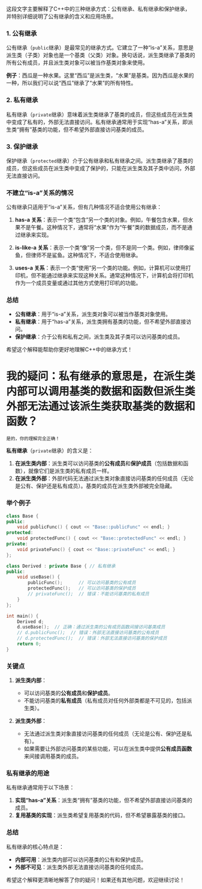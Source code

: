 这段文字主要解释了C++中的三种继承方式：公有继承、私有继承和保护继承，并特别详细说明了公有继承的含义和应用场景。

### 1. 公有继承
公有继承（`public`继承）是最常见的继承方式。它建立了一种“is-a”关系，意思是派生类（子类）对象也是一个基类（父类）对象。换句话说，派生类继承了基类的所有公有成员，并且派生类对象可以被当作基类对象来使用。

**例子**：西瓜是一种水果。这里“西瓜”是派生类，“水果”是基类。因为西瓜是水果的一种，所以我们可以说“西瓜”继承了“水果”的所有特性。

### 2. 私有继承
私有继承（`private`继承）意味着派生类继承了基类的成员，但这些成员在派生类中变成了私有的，外部无法直接访问。私有继承通常用于实现“has-a”关系，即派生类“拥有”基类的功能，但不希望外部直接访问基类的成员。

### 3. 保护继承
保护继承（`protected`继承）介于公有继承和私有继承之间。派生类继承了基类的成员，但这些成员在派生类中变成了保护的，只能在派生类及其子类中访问，外部无法直接访问。

### 不建立“is-a”关系的情况
公有继承只适用于“is-a”关系，但有几种情况不适合使用公有继承：

1. **has-a 关系**：表示一个类“包含”另一个类的对象。例如，午餐包含水果，但水果不是午餐。这种情况下，通常将“水果”作为“午餐”类的数据成员，而不是通过继承来实现。

2. **is-like-a 关系**：表示一个类“像”另一个类，但不是同一个类。例如，律师像鲨鱼，但律师不是鲨鱼。这种情况下，不适合使用继承。

3. **uses-a 关系**：表示一个类“使用”另一个类的功能。例如，计算机可以使用打印机，但不能通过继承来实现这种关系。通常这种情况下，计算机会将打印机作为一个成员变量或通过其他方式使用打印机的功能。

### 总结
- **公有继承**：用于“is-a”关系，派生类对象可以被当作基类对象使用。
- **私有继承**：用于“has-a”关系，派生类拥有基类的功能，但不希望外部直接访问。
- **保护继承**：介于公有和私有之间，派生类及其子类可以访问基类的成员。

希望这个解释能帮助你更好地理解C++中的继承方式！



# 我的疑问：私有继承的意思是，在派生类内部可以调用基类的数据和函数但派生类外部无法通过该派生类获取基类的数据和函数？

	是的，你的理解完全正确！

**私有继承**（`private`继承）的含义是：

1. **在派生类内部**：派生类可以访问基类的**公有成员**和**保护成员**（包括数据和函数），就像它们是派生类的私有成员一样。
2. **在派生类外部**：外部代码无法通过派生类对象直接访问基类的任何成员（无论是公有、保护还是私有成员）。基类的成员在派生类外部被完全隐藏。

### 举个例子
```cpp
class Base {
public:
    void publicFunc() { cout << "Base::publicFunc" << endl; }
protected:
    void protectedFunc() { cout << "Base::protectedFunc" << endl; }
private:
    void privateFunc() { cout << "Base::privateFunc" << endl; }
};

class Derived : private Base { // 私有继承
public:
    void useBase() {
        publicFunc();      // 可以访问基类的公有成员
        protectedFunc();   // 可以访问基类的保护成员
        // privateFunc();  // 错误：不能访问基类的私有成员
    }
};

int main() {
    Derived d;
    d.useBase();  // 正确：通过派生类的公有成员函数间接访问基类成员
    // d.publicFunc();  // 错误：外部无法直接访问基类的公有成员
    // d.protectedFunc();  // 错误：外部无法直接访问基类的保护成员
    return 0;
}
```

### 关键点
1. **派生类内部**：
   - 可以访问基类的**公有成员**和**保护成员**。
   - 不能访问基类的**私有成员**（私有成员对任何外部类都是不可见的，包括派生类）。

2. **派生类外部**：
   - 无法通过派生类对象直接访问基类的任何成员（无论是公有、保护还是私有）。
   - 如果需要让外部访问基类的某些功能，可以在派生类中提供**公有成员函数**来间接调用基类的成员。

### 私有继承的用途
私有继承通常用于以下场景：
1. **实现“has-a”关系**：派生类“拥有”基类的功能，但不希望外部直接访问基类的成员。
2. **复用基类的实现**：派生类希望复用基类的代码，但不希望暴露基类的接口。

### 总结
私有继承的核心特点是：
- **内部可用**：派生类内部可以访问基类的公有和保护成员。
- **外部不可见**：派生类外部无法直接访问基类的任何成员。

希望这个解释更清晰地解答了你的疑问！如果还有其他问题，欢迎继续讨论！